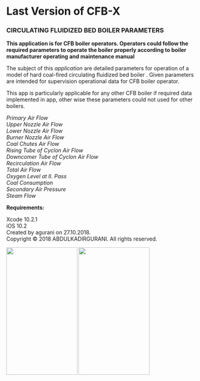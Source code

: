 
# Last Version of CFB-X 

### CIRCULATING FLUIDIZED BED BOILER PARAMETERS

**This application is for CFB boiler operators. Operators could follow the required parameters 
to operate the boiler properly according to boiler manufacturer operating and maintenance manual**


The subject of this *application* are detailed parameters for operation of  a model of hard coal-fired  circulating fluidized bed boiler  .
Given parameters are intended for supervision operational data for CFB boiler operator.
 
This app is particularly applicable  for any other CFB boiler if required data implemented in app, other wise these parameters could not used for other boilers.
 

*Primary Air Flow* <br/>
*Upper Nozzle Air Flow* <br/>
*Lower Nozzle Air Flow* <br/>
*Burner Nozzle Air Flow* <br/>
*Coal Chutes Air Flow* <br/>
*Rising Tube of Cyclon Air Flow* <br/>
*Downcomer Tube of Cyclon Air Flow* <br/>
*Recirculation Air Flow* <br/>
*Total Air Flow* <br/>
*Oxygen Level at II. Pass* <br/>
*Coal Consumption* <br/>
*Secondary Air Pressure* <br/>
*Steam Flow* <br/>



**Requirements:**

Xcode 10.2.1 <br/>
iOS 10.2 <br/>
Created by agurani on 27.10.2018.<br/>
Copyright © 2018 ABDULKADIRGURANI. All rights reserved.

<a href="url"><img src="https://github.com/agurani/CFBx/blob/master/CFB/CFB/LScreen.png" align="left" height="334" width="187" ></a> 
<a href="url"><img src="https://github.com/agurani/CFBx/blob/master/CFB/CFB/IMG_3882.PNG" align="left" height="334" width="187" ></a> <br/> 

<br/>
<br/> 
<br/> 
<br/>


